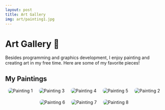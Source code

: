 ```yaml
---
layout: post
title: Art Gallery
img: art/painting1.jpg
---
```


# Art Gallery 🎨

Besides programming and graphics development, I enjoy painting and creating art in my free time. Here are some of my favorite pieces!

## My Paintings

<div style="display: flex; flex-wrap: wrap; justify-content: center; gap: 20px;">

  <img src="{{site.baseurl}}/images/pages/art/painting1.jpg" alt="Painting 1" style="max-height: 400px; height: auto; width: auto; border-radius: 8px;">
  
  <img src="{{site.baseurl}}/images/pages/art/painting3.jpg" alt="Painting 3" style="max-height: 400px; height: auto; width: auto; border-radius: 8px;">
  
  <img src="{{site.baseurl}}/images/pages/art/painting4.jpg" alt="Painting 4" style="max-height: 400px; height: auto; width: auto; border-radius: 8px;">
  
  <img src="{{site.baseurl}}/images/pages/art/painting5.jpg" alt="Painting 5" style="max-height: 400px; height: auto; width: auto; border-radius: 8px;">

  <img src="{{site.baseurl}}/images/pages/art/painting2.jpg" alt="Painting 2" style="max-height: 400px; height: auto; width: auto; border-radius: 8px;">
  
  <img src="{{site.baseurl}}/images/pages/art/painting6.jpg" alt="Painting 6" style="max-height: 400px; height: auto; width: auto; border-radius: 8px;">
  
  <img src="{{site.baseurl}}/images/pages/art/painting7.jpg" alt="Painting 7" style="max-height: 400px; height: auto; width: auto; border-radius: 8px;">
  
  <img src="{{site.baseurl}}/images/pages/art/painting8.jpg" alt="Painting 8" style="max-height: 400px; height: auto; width: auto; border-radius: 8px;">

</div>

<br>

<br>
